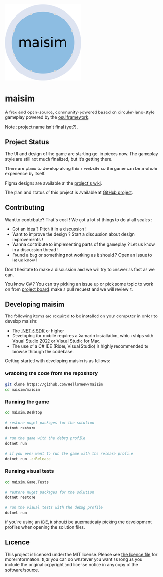 <img width="250" alt="maisim logo" src="maisim/maisim.Resources/Textures/logo.png">

# maisim

A free and open-source, community-powered based on circular-lane-style gameplay powered by the [osu!framework](https://github.com/ppy/osu-framework).

Note : project name isn't final (yet?).

## Project Status

The UI and design of the game are starting get in pieces now. The gameplay style are still not much finalized, but it's getting there.

There are plans to develop along this a website so the game can be a whole experience by itself.

Figma designs are available at the [project's wiki](https://github.com/HelloYeew/maisim/wiki/Figma-link).

The plan and status of this project is available at [GitHub project](https://github.com/users/HelloYeew/projects/1).

## Contributing

Want to contribute? That's cool ! We got a lot of things to do at all scales :

- Got an idea ? Pitch it in a discussion !
- Want to improve the design ? Start a discussion about design improvements !
- Wanna contribute to implementing parts of the gameplay ? Let us know in a discussion thread !
- Found a bug or something not working as it should ? Open an issue to let us know !

Don't hesitate to make a discussion and we will try to answer as fast as we can.

You know C# ? You can try picking an issue up or pick some topic to work on from [project board](https://github.com/users/HelloYeew/projects/1), make a pull request and we will review it.

## Developing maisim

The following items are required to be installed on your computer in order to develop maisim:

- The [.NET 6 SDK](https://dotnet.microsoft.com/en-us/download) or higher
- Developing for mobile requires a Xamarin installation, which ships with Visual Studio 2022 or Visual Studio for Mac.
- The use of a C# IDE (Rider, Visual Studio) is highly recommended to browse through the codebase.

Getting started with developing maisim is as follows:


### Grabbing the code from the repository

```sh
git clone https://github.com/HelloYeew/maisim
cd maisim/maisim
```

### Running the game

```sh
cd maisim.Desktop

# restore nuget packages for the solution
dotnet restore

# run the game with the debug profile
dotnet run 

# if you ever want to run the game with the release profile
dotnet run -c:Release
```

### Running visual tests

```sh
cd maisim.Game.Tests

# restore nuget packages for the solution
dotnet restore

# run the visual tests with the debug profile
dotnet run 
```

If you're using an IDE, it should be automatically picking the development profiles when opening the solution files.


## Licence

This project is licensed under the MIT license. Please see [the licence file](LICENSE) for more information. tl;dr you can do whatever you want as long as you include the original copyright and license notice in any copy of the software/source.
